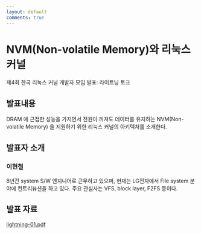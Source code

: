 ```yaml
---
layout: default
comments: true
---
```


# NVM(Non-volatile Memory)와 리눅스 커널
제4회 한국 리눅스 커널 개발자 모임 발표: 라이트닝 토크

## 발표내용
DRAM 에 근접한 성능을 가지면서 전원이 꺼져도 데이터를 유지하는 NVM(Non-volatile
Memory) 을 지원하기 위한 리눅스 커널의 아키텍처를 소개한다.

## 발표자 소개

### 이현철
8년간 system S/W 엔지니어로 근무하고 있으며, 현재는 LG전자에서 File system
분야에 컨트리뷰션을 하고 있다. 주요 관심사는 VFS, block layer, F2FS 등이다.

## 발표 자료
[lightning-01.pdf](https://github.com/kernel-dev-ko/kernel-dev-ko.github.io/raw/master/4th/lightning-01/lightning-01.pdf)
